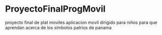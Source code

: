 # ProyectoFinalProgMovil
proyecto final de plat moviles
aplicacion movil dirigido para niños para que aprendan acerca de los simbolos patrios de panama
